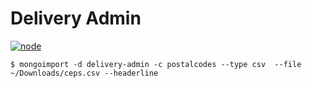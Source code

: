 # Delivery Admin

[![node](https://img.shields.io/badge/node-6.5.0-brightgreen.svg)]()

```
$ mongoimport -d delivery-admin -c postalcodes --type csv  --file ~/Downloads/ceps.csv --headerline
```
